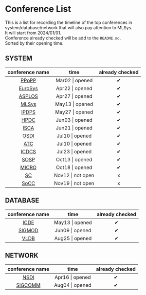# Conference List

This is a list for recording the timeline of the top conferences in system/database/network that will also pay attention to MLSys.  
It will start from 2024/01/01.  
Conference already checked will be add to the `README.md`.  
Sorted by their opening time.  

## SYSTEM

| conference name | time    | already checked |
| :-------------: | :----:  | :-------------: |
| [PPoPP](http://dblp.uni-trier.de/db/conf/ppopp/) | Mar02 &#124; opened | &#10004; |
| [EuroSys](https://dblp.uni-trier.de/db/conf/eurosys/index.html) | Apr22 &#124; opened | &#10004; |
| [ASPLOS](https://dl.acm.org/conference/asplos) | Apr27 &#124; opened | &#10004; |
| [MLSys](https://mlsys.org/) | May13 &#124; opened | &#10004; |
| [IPDPS](https://dblp.uni-trier.de/db/conf/ipps/index.html) | May27 &#124; opened | &#10004; |
| [HPDC](https://dblp.uni-trier.de/db/conf/hpdc/index.html) | Jun03 &#124; opened | &#10004; |
| [ISCA](https://iscaconf.org/isca2025) | Jun21 &#124; opened | &#10004; |
| [OSDI](https://dblp.uni-trier.de/db/conf/osdi/index.html) | Jul10 &#124; opened | &#10004; |
| [ATC](https://dblp.uni-trier.de/db/conf/usenix/index.html) | Jul10 &#124; opened | &#10004; |
| [ICDCS](https://dblp.uni-trier.de/db/conf/icdcs/index.html) | Jul23 &#124; opened | &#10004; |
| [SOSP](https://dblp.uni-trier.de/db/conf/sosp/index.html) | Oct13 &#124; opened | &#10004; |
| [MICRO](https://dl.acm.org/doi/proceedings/10.1145/3725843) | Oct18 &#124; opened | &#10004; |
| [SC](http://dblp.uni-trier.de/db/conf/sc/) | Nov12 &#124; not open | x |
| [SoCC](https://dblp.uni-trier.de/db/conf/cloud/index.html) | Nov19 &#124; not open | x |

## DATABASE

| conference name | time    | already checked |
| :-------------: | :----:  | :-------------: |
| [ICDE](https://dblp.uni-trier.de/db/conf/icde/index.html) | May13 &#124; opened | &#10004; |
| [SIGMOD](https://dblp.uni-trier.de/db/conf/sigmod/index.html) | Jun09 &#124; opened | &#10004; |
| [VLDB](https://dl.acm.org/loi/pvldb/group/d2020.y2023) | Aug25 &#124; opened | &#10004; |

## NETWORK

| conference name | time    | already checked |
| :-------------: | :----:  | :-------------: |
| [NSDI](https://www.usenix.org/conference/nsdi24/technical-sessions) | Apr16 &#124; opened | &#10004; |
| [SIGCOMM](https://dblp.uni-trier.de/db/conf/sigcomm/index.html) | Aug04 &#124; opened | &#10004; |
